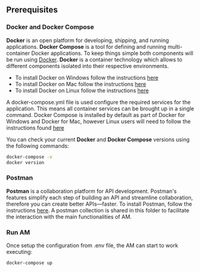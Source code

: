 ## Prerequisites

### Docker and Docker Compose

**Docker** is an open platform for developing, shipping, and running applications. **Docker Compose** is a tool for defining and running multi-container Docker applications. To keep things simple both components will be run using [Docker](https://www.docker.com). **Docker** is a container technology which allows to different components isolated into their respective environments. 

- To install Docker on Windows follow the instructions [here](https://docs.docker.com/docker-for-windows/)
- To install Docker on Mac follow the instructions [here](https://docs.docker.com/docker-for-mac/)
- To install Docker on Linux follow the instructions [here](https://docs.docker.com/install/)

A docker-compose.yml file is used configure the required services for the application. This means all container services can be brought up in a single command. Docker Compose is installed by default as part of Docker for Windows and Docker for Mac, however Linux users will need to follow the instructions found [here](https://docs.docker.com/compose/install/)

You can check your current **Docker** and **Docker Compose** versions using the following commands:

```bash
docker-compose -v
docker version
```

### Postman

**Postman** is a collaboration platform for API development. Postman's features simplify each step of building an API and streamline collaboration, therefore you can create better APIs—faster. To install Postman, follow the instructions [here](https://www.postman.com/downloads).
A postman collection is shared in this folder to facilitate the interaction with the main functionalities of AM.

### Run AM
Once setup the configuration from .env file, the AM can start to work executing:

```bash
docker-compose up
```